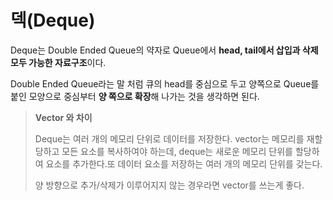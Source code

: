 # 덱(Deque)

Deque는 Double Ended Queue의 약자로 Queue에서 **head, tail에서 삽입과 삭제 모두 가능한 자료구조**이다.

Double Ended Queue라는 말 처럼 큐의 head를 중심으로 두고 양쪽으로 Queue를 붙인 모양으로 중심부터 **양 쪽으로 확장**해 나가는 것을 생각하면 된다.

> **Vector 와 차이**
> 
> Deque는 여러 개의 메모리 단위로 데이터를 저장한다. vector는 메모리를 재할당하고 모든 요소를 복사하여야 하는데, deque는 새로운 메모리 단위를 할당하여 요소를 추가한다.또 데이터 요소를 저장하는 여러 개의 메모리 단위를 갖는다.
> 
> 양 방향으로 추가/삭제가 이루어지지 않는 경우라면 vector를 쓰는게 좋다.